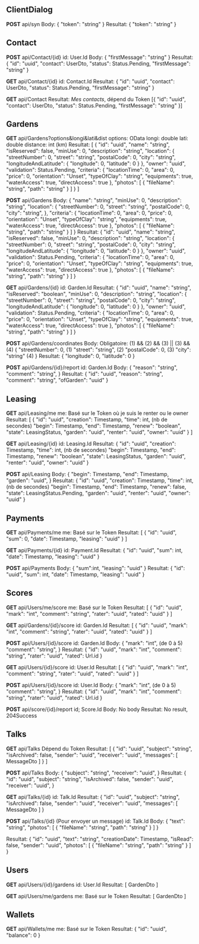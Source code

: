 ClientDialog
---

**POST** api/syn
Body:
{
  "token": "string"
}
Resultat:
{
  "token": "string"
}

Contact
---

**POST** api/Contact/{id}
id: User.Id
Body:
{
  "firstMessage": "string"
}
Resultat:
{
  "id": "uuid",
  "contact": UserDto,
  "status": Status.Pending,
  "firstMessage": "string"
}

**GET** api/Contact/{id}
id: Contact.Id
Resultat:
{
  "id": "uuid",
  "contact": UserDto,
  "status": Status.Pending,
  "firstMessage": "string"
}

**GET** api/Contact
Resultat: *Mes contacts*, dépend du Token
[{
  "id": "uuid",
  "contact": UserDto,
  "status": Status.Pending,
  "firstMessage": "string"
}]

Gardens
---

**GET** api/Gardens?options&longi&lati&dist
options: OData
longi: double
lati: double
distance: int (km)
Resultat: 
[
  {
    "id": "uuid",
    "name": "string",
    "isReserved": false,
    "minUse": 0,
    "description": "string",
    "location": {
      "streetNumber": 0,
      "street": "string",
      "postalCode": 0,
      "city": "string",
      "longitudeAndLatitude": {
        "longitude": 0,
        "latitude": 0
      }
    },
    "owner": "uuid",
    "validation": Status.Pending,
    "criteria": {
      "locationTime": 0,
      "area": 0,
      "price": 0,
      "orientation": "Unset",
      "typeOfClay": "string",
      "equipments": true,
      "waterAccess": true,
      "directAccess": true
    },
    "photos": [
      {
        "fileName": "string",
        "path": "string"
      }
    ]
  }
]

**POST** api/Gardens
Body:
{
  "name": "string",
  "minUse": 0,
  "description": "string",
  "location": {
    "streetNumber": 0,
    "street": "string",
    "postalCode": 0,
    "city": "string",
  },
  "criteria": {
    "locationTime": 0,
    "area": 0,
    "price": 0,
    "orientation": "Unset",
    "typeOfClay": "string",
    "equipments": true,
    "waterAccess": true,
    "directAccess": true
  },
  "photos": [
    {
      "fileName": "string",
      "path": "string"
    }
  ]
}
Resultat:
{
  "id": "uuid",
  "name": "string",
  "isReserved": false,
  "minUse": 0,
  "description": "string",
  "location": {
    "streetNumber": 0,
    "street": "string",
    "postalCode": 0,
    "city": "string",
    "longitudeAndLatitude": {
      "longitude": 0,
      "latitude": 0
    }
  },
  "owner": "uuid",
  "validation": Status.Pending,
  "criteria": {
    "locationTime": 0,
    "area": 0,
    "price": 0,
    "orientation": "Unset",
    "typeOfClay": "string",
    "equipments": true,
    "waterAccess": true,
    "directAccess": true
  },
  "photos": [
    {
      "fileName": "string",
      "path": "string"
    }
  ]
}

**GET** api/Gardens/{id}
id: Garden.Id
Resultat:
{
  "id": "uuid",
  "name": "string",
  "isReserved": "boolean",
  "minUse": 0,
  "description": "string",
  "location": {
    "streetNumber": 0,
    "street": "string",
    "postalCode": 0,
    "city": "string",
    "longitudeAndLatitude": {
      "longitude": 0,
      "latitude": 0
    }
  },
  "owner": "uuid",
  "validation": Status.Pending,
  "criteria": {
    "locationTime": 0,
    "area": 0,
    "price": 0,
    "orientation": "Unset",
    "typeOfClay": "string",
    "equipments": true,
    "waterAccess": true,
    "directAccess": true
  },
  "photos": [
    {
      "fileName": "string",
      "path": "string"
    }
  ]
}

**POST** api/Gardens/coordinates
Body: Obligatoire: (1) && (2) && (3) || (3) && (4)
{
  "streetNumber": 0, (1)
  "street": "string", (2)
  "postalCode": 0, (3)
  "city": "string" (4)
}
Resultat:
{
  "longitude": 0,
  "latitude": 0
}

**POST** api/Gardens/{id}/report
id: Garden.Id
Body:
{
  "reason": "string",
  "comment": "string",
}
Resultat:
{
  "id": "uuid",
  "reason": "string",
  "comment": "string",
  "ofGarden": "uuid"
}

Leasing
---

**GET** api/Leasing/me
me: Basé sur le Token où je suis le renter ou le owner
Resultat:
[
  {
    "id": "uuid",
    "creation": Timestamp,
    "time": int, (nb de secondes)
    "begin": Timestamp,
    "end": Timestamp,
    "renew": "boolean",
    "state": LeasingStatus,
    "garden": "uuid",
    "renter": "uuid",
    "owner": "uuid"
  }
]

**GET** api/Leasing/{id}
id: Leasing.Id
Resultat:
{
  "id": "uuid",
  "creation": Timestamp,
  "time": int, (nb de secondes)
  "begin": Timestamp,
  "end": Timestamp,
  "renew": "boolean",
  "state": LeasingStatus,
  "garden": "uuid",
  "renter": "uuid",
  "owner": "uuid"
}

**POST** api/Leasing
Body:
{
  "begin": Timestamp,
  "end": Timestamp,
  "garden": "uuid",
}
Resultat:
{
  "id": "uuid",
  "creation": Timestamp,
  "time": int, (nb de secondes)
  "begin": Timestamp,
  "end": Timestamp,
  "renew": false,
  "state": LeasingStatus.Pending,
  "garden": "uuid",
  "renter": "uuid",
  "owner": "uuid"
}

Payments
---

**GET** api/Payments/me
me: Basé sur le Token
Resultat:
[
  {
    "id": "uuid",
    "sum": 0,
    "date": Timestamp,
    "leasing": "uuid"
  }
]

**GET** api/Payments/{id}
id: Payment.Id
Resultat:
{
  "id": "uuid",
  "sum": int,
  "date": Timestamp,
  "leasing": "uuid"
}


**POST** api/Payments
Body:
{
  "sum":int,
  "leasing": "uuid"
}
Resultat:
{
  "id": "uuid",
  "sum": int,
  "date": Timestamp,
  "leasing": "uuid"
}

Scores
---

**GET** api/Users/me/score
me: Basé sur le Token
Resultat:
[
  {
    "id": "uuid",
    "mark": "int",
    "comment": "string",
    "rater": "uuid",
    "rated": "uuid"
  }
]

**GET** api/Gardens/{id}/score
id: Garden.Id
Resultat:
[
  {
    "id": "uuid",
    "mark": "int",
    "comment": "string",
    "rater": "uuid",
    "rated": "uuid"
  }
]

**POST** api/Users/{id}/score
id: Garden.Id
Body:
{
  "mark": "int", (de 0 à 5)
  "comment": "string",
}
Resultat:
{
  "id": "uuid",
  "mark": "int",
  "comment": "string",
  "rater": "uuid",
  "rated": Url.id
}

**GET** api/Users/{id}/score
id: User.Id
Resultat:
[
  {
    "id": "uuid",
    "mark": "int",
    "comment": "string",
    "rater": "uuid",
    "rated": "uuid"
  }
]

**POST** api/Users/{id}/score
id: User.Id
Body:
{
  "mark": "int", (de 0 à 5)
  "comment": "string",
}
Resultat:
{
  "id": "uuid",
  "mark": "int",
  "comment": "string",
  "rater": "uuid",
  "rated": Url.id
}

**POST** api/score/{id}/report
id; Score.Id
Body:
No body
Resultat:
No result, 204Success

Talks
---

**GET** api/Talks
Dépend du Token
Resultat:
[
  {
    "id": "uuid",
    "subject": "string",
    "isArchived": false,
    "sender": "uuid",
    "receiver": "uuid",
    "messages": [
      MessageDto
    ]
  }
]

**POST** api/Talks
Body:
{
  "subject": "string",
  "receiver": "uuid",
}
Resultat:
{
  "id": "uuid",
  "subject": "string",
  "isArchived": false,
  "sender": "uuid",
  "receiver": "uuid",
}

**GET** api/Talks/{id}
id: Talk.Id
Resultat:
{
  "id": "uuid",
  "subject": "string",
  "isArchived": false,
  "sender": "uuid",
  "receiver": "uuid",
  "messages": [
    MessageDto
  ]
}

**POST** api/Talks/{id} (Pour envoyer un message)
id: Talk.Id
Body:
{
  "text": "string",
  "photos": [
    {
      "fileName": "string",
      "path": "string"
    }
  ]
}

Resultat:
{
  "id": "uuid",
  "text": "string",
  "creationDate": Timestamp,
  "isRead": false,
  "sender": "uuid",
  "photos": [
    {
      "fileName": "string",
      "path": "string"
    }
  ]
}

Users
---

**GET** api/Users/{id}/gardens
id: User.Id
Resultat:
[
	GardenDto
]

**GET** api/Users/me/gardens
me: Basé sur le Token
Resultat:
[
	GardenDto
]

Wallets
---

**GET** api/Wallets/me
me: Basé sur le Token
Resultat:
{
  "id": "uuid",
  "balance": 0
}